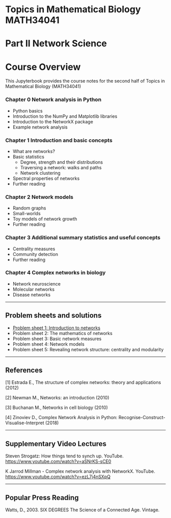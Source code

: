 <!-- #region -->
# Topics in Mathematical Biology MATH34041

# Part II Network Science

# Course Overview

This Jupyterbook provides the course notes for the second half of Topics in Mathematical Biology (MATH34041)

### Chapter 0 Network analysis in Python
   - Python basics
   - Introduction to the NumPy and Matplotlib libraries
   - Introduction to the NetworkX package
   - Example network analysis
     
### Chapter 1 Introduction and basic concepts
   - What are networks?
   - Basic statistics 
      - Degree, strength and their distributions
      - Traversing a network: walks and paths
      - Network clustering  
   - Spectral properties of networks
   - Further reading

### Chapter 2 Network models
   - Random graphs
   - Small-worlds
   - Toy models of network growth
   - Further reading

### Chapter 3 Additional summary statistics and useful concepts
   - Centrality measures
   - Community detection
   - Further reading

### Chapter 4 Complex networks in biology
   - Network neuroscience
   - Molecular networks
   - Disease networks

------
## Problem sheets and solutions
   - [Problem sheet 1: Introduction to networks](https://github.com/jjcrofts77/TMB-MATH34041/blob/5a88350e8dd52901b7ffe361dd28abef5c332f51/content/ProblemSheets/ProblemSheet1.ipynb)
   - Problem sheet 2: The mathematics of networks
   - Problem sheet 3: Basic network measures
   - Problem sheet 4: Network models
   - Problem sheet 5: Revealing network structure: centrality and modularity
     
------
## References
[1] Estrada E., The structure of complex networks: theory and applications (2012)

[2] Newman M., Networks: an introduction (2010)

[3] Buchanan M., Networks in cell biology (2010)

[4] Zinoviev D., Complex Network Analysis in Python: Recognise-Construct-Visualise-Interpret (2018)

------
## Supplementary Video Lectures
Steven Strogatz: How things tend to synch up. YouTube. https://www.youtube.com/watch?v=aSNrKS-sCE0

K Jarrod Millman - Complex network analysis with NetworkX. YouTube. https://www.youtube.com/watch?v=ezL7j4nSXpQ

------
## Popular Press Reading
Watts, D., 2003. SIX DEGREES The Science of a Connected Age. Vintage.

